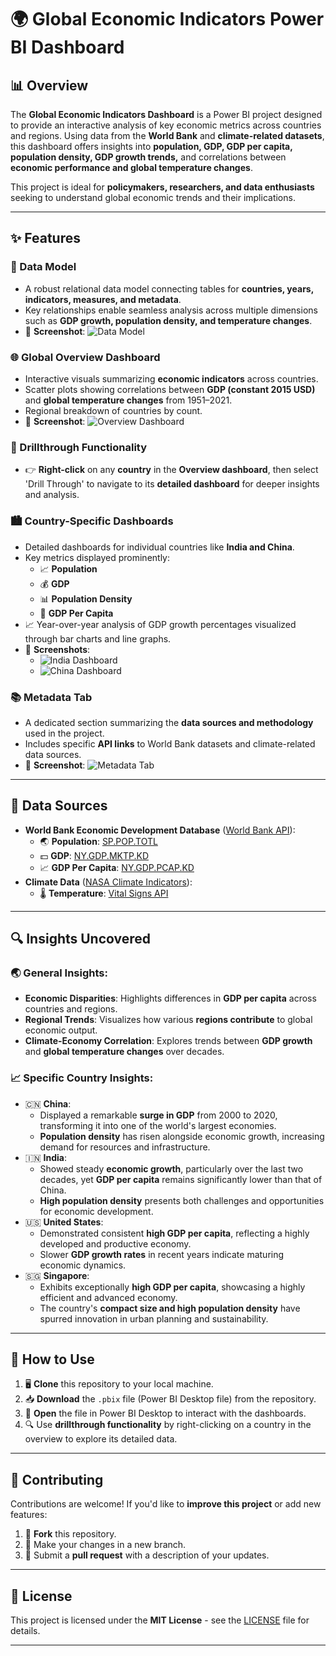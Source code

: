 # 🌍 Global Economic Indicators Power BI Dashboard

## 📊 Overview

The **Global Economic Indicators Dashboard** is a Power BI project designed to provide an interactive analysis of key economic metrics across countries and regions. Using data from the **World Bank** and **climate-related datasets**, this dashboard offers insights into **population, GDP, GDP per capita, population density, GDP growth trends,** and correlations between **economic performance and global temperature changes**.

This project is ideal for **policymakers, researchers, and data enthusiasts** seeking to understand global economic trends and their implications.

---

## ✨ Features

### 🔗 Data Model

- A robust relational data model connecting tables for **countries, years, indicators, measures, and metadata**.
- Key relationships enable seamless analysis across multiple dimensions such as **GDP growth, population density, and temperature changes**.
- 📸 **Screenshot**:
  ![Data Model](Images/Model_View.png)

### 🌐 Global Overview Dashboard

- Interactive visuals summarizing **economic indicators** across countries.
- Scatter plots showing correlations between **GDP (constant 2015 USD)** and **global temperature changes** from 1951–2021.
- Regional breakdown of countries by count.
- 📸 **Screenshot**:
  ![Overview Dashboard](Images/Overview.png)

### 🎯 Drillthrough Functionality

- 👉 **Right-click** on any **country** in the **Overview dashboard**, then select 'Drill Through' to navigate to its **detailed dashboard** for deeper insights and analysis.

### 🏙️ Country-Specific Dashboards

- Detailed dashboards for individual countries like **India and China**.
- Key metrics displayed prominently:
  - 📈 **Population**
  - 💰 **GDP**
  - 📊 **Population Density**
  - 🔢 **GDP Per Capita**
- 📈 Year-over-year analysis of GDP growth percentages visualized through bar charts and line graphs.
- 📸 **Screenshots**:
  - ![India Dashboard](Images/India_Detail.png)
  - ![China Dashboard](Images/China_Detail.png)

### 📚 Metadata Tab

- A dedicated section summarizing the **data sources and methodology** used in the project.
- Includes specific **API links** to World Bank datasets and climate-related data sources.
- 📸 **Screenshot**:
  ![Metadata Tab](Images/Metadata.png)

---

## 📡 Data Sources

- **World Bank Economic Development Database** ([World Bank API](https://datahelpdesk.worldbank.org/knowledgebase/articles/906519-world-bank-apis)):
  - 🌏 **Population**: [SP.POP.TOTL](https://api.worldbank.org/v2/sources/SP.POP.TOTL/metadata)
  - 💵 **GDP**: [NY.GDP.MKTP.KD](https://api.worldbank.org/v2/sources/NY.GDP.MKTP.KD/metadata)
  - 📈 **GDP Per Capita**: [NY.GDP.PCAP.KD](https://api.worldbank.org/v2/sources/NY.GDP.PCAP.KD/metadata)
- **Climate Data** ([NASA Climate Indicators](https://climate.nasa.gov/vital-signs/carbon-dioxide/?intent=121)):
  - 🌡️ **Temperature**: [Vital Signs API](https://climate.nasa.gov/vital-signs/carbon-dioxide/?intent=121)

---

## 🔍 Insights Uncovered

### 🌏 General Insights:

- **Economic Disparities**: Highlights differences in **GDP per capita** across countries and regions.
- **Regional Trends**: Visualizes how various **regions contribute** to global economic output.
- **Climate-Economy Correlation**: Explores trends between **GDP growth** and **global temperature changes** over decades.

### 📈 Specific Country Insights:

- 🇨🇳 **China**:
  - Displayed a remarkable **surge in GDP** from 2000 to 2020, transforming it into one of the world's largest economies.
  - **Population density** has risen alongside economic growth, increasing demand for resources and infrastructure.
- 🇮🇳 **India**:
  - Showed steady **economic growth**, particularly over the last two decades, yet **GDP per capita** remains significantly lower than that of China.
  - **High population density** presents both challenges and opportunities for economic development.
- 🇺🇸 **United States**:
  - Demonstrated consistent **high GDP per capita**, reflecting a highly developed and productive economy.
  - Slower **GDP growth rates** in recent years indicate maturing economic dynamics.
- 🇸🇬 **Singapore**:
  - Exhibits exceptionally **high GDP per capita**, showcasing a highly efficient and advanced economy.
  - The country's **compact size and high population density** have spurred innovation in urban planning and sustainability.

---

## 📝 How to Use

1. 🖥️ **Clone** this repository to your local machine.
2. 📥 **Download** the `.pbix` file (Power BI Desktop file) from the repository.
3. 📂 **Open** the file in Power BI Desktop to interact with the dashboards.
4. 🔍 Use **drillthrough functionality** by right-clicking on a country in the overview to explore its detailed data.

---

## 🤝 Contributing

Contributions are welcome! If you'd like to **improve this project** or add new features:

1. 🍴 **Fork** this repository.
2. 📝 Make your changes in a new branch.
3. 📩 Submit a **pull request** with a description of your updates.

---

## 📜 License

This project is licensed under the **MIT License** - see the [LICENSE](LICENSE) file for details.

---
